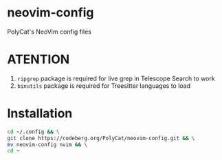 # neovim-config

PolyCat's NeoVim config files

# ATENTION
1. `ripgrep` package is required for live grep in Telescope Search to work
2. `binutils` package is required for Treesitter languages to load

# Installation
```bash
cd ~/.config && \
git clone https://codeberg.org/PolyCat/neovim-config.git && \
mv neovim-config nvim && \
cd ~
```

